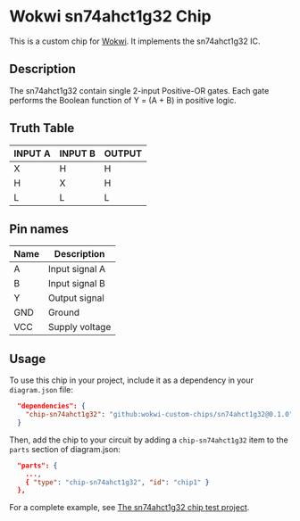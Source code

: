 # Wokwi sn74ahct1g32 Chip

This is a custom chip for [Wokwi](https://wokwi.com/). It implements the sn74ahct1g32 IC.

## Description

The sn74ahct1g32 contain single 2-input Positive-OR gates. Each gate performs the Boolean function
of Y = (A + B)  in positive logic.

## Truth Table

| INPUT A | INPUT B |  OUTPUT |
| ------- | ------- | ------- |
|    X    |    H    |    H    |
|    H    |    X    |    H    |
|    L    |    L    |    L    |

## Pin names

| Name | Description       |
| ---- | ----------------- |
|  A   | Input signal  A   |
|  B   | Input signal  B   |
|  Y   | Output signal     |
| GND  | Ground            |
| VCC  | Supply voltage    |


## Usage

To use this chip in your project, include it as a dependency in your `diagram.json` file:

```json
  "dependencies": {
    "chip-sn74ahct1g32": "github:wokwi-custom-chips/sn74ahct1g32@0.1.0"
  }
```

Then, add the chip to your circuit by adding a `chip-sn74ahct1g32` item to the `parts` section of diagram.json:

```json
  "parts": {
    ...,
    { "type": "chip-sn74ahct1g32", "id": "chip1" }
  },
```

For a complete example, see [The sn74ahct1g32 chip test project](https://wokwi.com/projects/398967433536335873).

